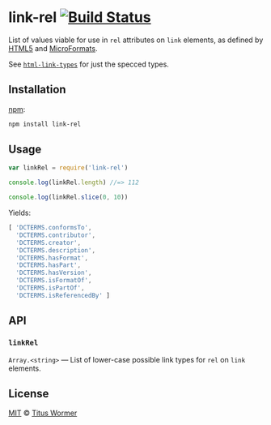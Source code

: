 # link-rel [![Build Status][build-badge]][build-page]

List of values viable for use in `rel` attributes on `link`
elements, as defined by [HTML5][spec] and [MicroFormats][extensions].

See [`html-link-types`][html-link-types] for just the specced types.

## Installation

[npm][]:

```bash
npm install link-rel
```

## Usage

```javascript
var linkRel = require('link-rel')

console.log(linkRel.length) //=> 112

console.log(linkRel.slice(0, 10))
```

Yields:

```js
[ 'DCTERMS.conformsTo',
  'DCTERMS.contributor',
  'DCTERMS.creator',
  'DCTERMS.description',
  'DCTERMS.hasFormat',
  'DCTERMS.hasPart',
  'DCTERMS.hasVersion',
  'DCTERMS.isFormatOf',
  'DCTERMS.isPartOf',
  'DCTERMS.isReferencedBy' ]
```

## API

### `linkRel`

`Array.<string>` — List of lower-case possible link types for `rel`
on `link` elements.

## License

[MIT][license] © [Titus Wormer][author]

<!-- Definition -->

[build-badge]: https://img.shields.io/travis/wooorm/link-rel.svg

[build-page]: https://travis-ci.org/wooorm/link-rel

[npm]: https://docs.npmjs.com/cli/install

[license]: LICENSE

[author]: http://wooorm.com

[spec]: https://html.spec.whatwg.org/#linkTypes

[extensions]: http://microformats.org/wiki/existing-rel-values#HTML5_link_type_extensions

[html-link-types]: https://github.com/wooorm/html-link-types
